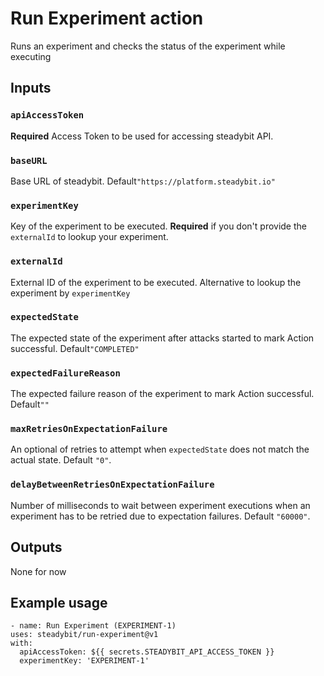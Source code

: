 # Run Experiment action

Runs an experiment and checks the status of the experiment while executing

## Inputs

### `apiAccessToken`

**Required** Access Token to be used for accessing steadybit API.

### `baseURL`

Base URL of steadybit. Default`"https://platform.steadybit.io"`

### `experimentKey`

Key of the experiment to be executed. **Required** if you don't provide the `externalId` to lookup your experiment.

### `externalId`

External ID of the experiment to be executed. Alternative to lookup the experiment by `experimentKey`

### `expectedState`

The expected state of the experiment after attacks started to mark Action successful. Default`"COMPLETED"`

### `expectedFailureReason`

The expected failure reason of the experiment to mark Action successful. Default`""`

### `maxRetriesOnExpectationFailure`

An optional of retries to attempt when `expectedState` does not match the actual state. Default `"0"`.

### `delayBetweenRetriesOnExpectationFailure`

Number of milliseconds to wait between experiment executions when an experiment has to be retried due to expectation failures. Default `"60000"`.

## Outputs

None for now

## Example usage

```
- name: Run Experiment (EXPERIMENT-1)
uses: steadybit/run-experiment@v1
with:
  apiAccessToken: ${{ secrets.STEADYBIT_API_ACCESS_TOKEN }}
  experimentKey: 'EXPERIMENT-1'
```
